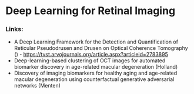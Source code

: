 # Deep Learning for Retinal Imaging

### Links:
* A Deep Learning Framework for the Detection and Quantification of Reticular Pseudodrusen and Drusen on Optical Coherence Tomography () - https://tvst.arvojournals.org/article.aspx?articleid=2783895
* Deep-learning-based clustering of OCT images for automated biomarker discovery in age-related macular degeneration (Holland)
* Discovery of imaging biomarkers for healthy aging and age-related macular degeneration using counterfactual generative adversarial networks (Menten)

